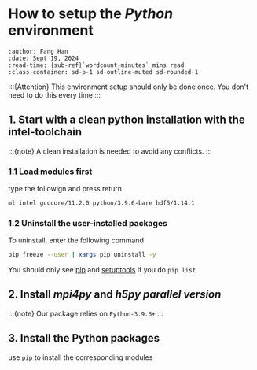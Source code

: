 # How to setup the *Python* environment

```{article-info}
:author: Fang Han
:date: Sept 19, 2024
:read-time: {sub-ref}`wordcount-minutes` mins read
:class-container: sd-p-1 sd-outline-muted sd-rounded-1
```

:::{Attention} 
This environment setup should only be done once. You don't need to do this every time
:::

## 1. Start with a clean python installation with the intel-toolchain

:::{note}
A clean installation is needed to avoid any conflicts.
:::

### 1.1 Load modules first ###

type the followign and press return
```bash
ml intel gcccore/11.2.0 python/3.9.6-bare hdf5/1.14.1
```

### 1.2 Uninstall the user-installed packages

To uninstall, enter the following command
```bash
pip freeze --user | xargs pip uninstall -y
```
You should only see <u>pip</u> and <u>setuptools</u> if you do `pip list`

## 2. Install *mpi4py* and *h5py parallel version*

:::{note}
Our package relies on `Python-3.9.6+`
:::

## 3. Install the Python packages

use `pip` to install the corresponding modules


